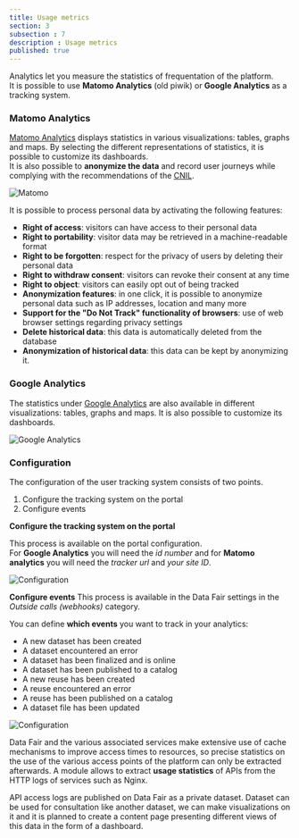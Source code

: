 ```yaml
---
title: Usage metrics
section: 3
subsection : 7
description : Usage metrics
published: true
---
```


Analytics let you measure the statistics of frequentation of the platform.  
It is possible to use **Matomo Analytics** (old piwik) or **Google Analytics** as a tracking system.

### Matomo Analytics
[Matomo Analytics](https://fr.matomo.org/) displays statistics in various visualizations: tables, graphs and maps. By selecting the different representations of statistics, it is possible to customize its dashboards.  
It is also possible to **anonymize the data** and record user journeys while complying with the recommendations of the [CNIL](https://www.cnil.fr/professionnel).

![Matomo](./images/functional-presentation/matomo.jpg)

It is possible to process personal data by activating the following features:
* **Right of access**: visitors can have access to their personal data
* **Right to portability**: visitor data may be retrieved in a machine-readable format
* **Right to be forgotten**: respect for the privacy of users by deleting their personal data
* **Right to withdraw consent**: visitors can revoke their consent at any time
* **Right to object**: visitors can easily opt out of being tracked
* **Anonymization features**: in one click, it is possible to anonymize personal data such as IP addresses, location and many more
* **Support for the "Do Not Track" functionality of browsers**: use of web browser settings regarding privacy settings
* **Delete historical data**: this data is automatically deleted from the database
* **Anonymization of historical data**: this data can be kept by anonymizing it.

### Google Analytics

The statistics under [Google Analytics](https://analytics.google.com/) are also available in different visualizations: tables, graphs and maps. It is also possible to customize its dashboards.

![Google Analytics](./images/functional-presentation/google-analytics.jpg)

### Configuration

The configuration of the user tracking system consists of two points.  
1. Configure the tracking system on the portal  
2. Configure events

<p>
</p>

**Configure the tracking system on the portal**

This process is available on the portal configuration.  
For **Google Analytics** you will need the *id number* and for **Matomo analytics** you will need the *tracker url* and *your site ID*.

![Configuration](./images/functional-presentation/config-GA-1.jpg)


**Configure events**
This process is available in the Data Fair settings in the *Outside calls (webhooks)* category.

You can define **which events** you want to track in your analytics:
* A new dataset has been created
* A dataset encountered an error
* A dataset has been finalized and is online
* A dataset has been published to a catalog
* A new reuse has been created
* A reuse encountered an error
* A reuse has been published on a catalog
* A dataset file has been updated

![Configuration](./images/functional-presentation/config-GA-2.jpg)


Data Fair and the various associated services make extensive use of cache mechanisms to improve access times to resources, so precise statistics on the use of the various access points of the platform can only be extracted afterwards. A module allows to extract **usage statistics** of APIs from the HTTP logs of services such as Nginx.

API access logs are published on Data Fair as a private dataset. Dataset can be used for consultation like another dataset, we can make visualizations on it and it is planned to create a content page presenting different views of this data in the form of a dashboard.
